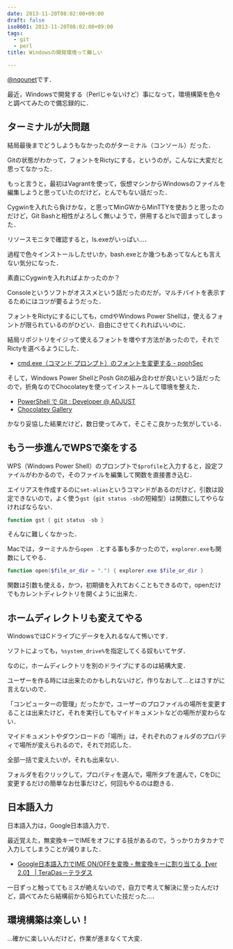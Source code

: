 ```yaml
---
date: 2013-11-20T08:02:00+09:00
draft: false
iso8601: 2013-11-20T08:02:00+09:00
tags:
  - git
  - perl
title: Windowsの開発環境って難しい

---
```


[@nqounet](https://twitter.com/nqounet)です．

最近，Windowsで開発する（Perlじゃないけど）事になって，環境構築を色々と調べてみたので備忘録的に．

## ターミナルが大問題

結局最後までどうしようもなかったのがターミナル（コンソール）だった．

Gitの状態がわかって，フォントをRictyにする，というのが，こんなに大変だと思ってなかった．

もっと言うと，最初はVagrantを使って，仮想マシンからWindowsのファイルを編集しようと思っていたのだけど，とんでもない話だった．

Cygwinを入れたら負けかな，と思ってMinGWからMinTTYを使おうと思ったのだけど，Git Bashと相性がよろしく無いようで，併用するとlsで固まってしまった．

リソースモニタで確認すると，ls.exeがいっぱい…．

過程で色々インストールしたせいか，bash.exeとか幾つもあってなんとも言えない気分になった．

素直にCygwinを入れればよかったのか？

Consoleというソフトがオススメという話だったのだが，マルチバイトを表示するためにはコツが要るようだった．

フォントをRictyにするにしても，cmdやWindows Power Shellは，使えるフォントが限られているのがひどい．自由にさせてくれればいいのに．

結局リポジトリをイジって使えるフォントを増やす方法があったので，それでRictyを選べるようにした．

- [cmd.exe（コマンド プロンプト）のフォントを変更する - poohSec](http://pooh.gr.jp/?p=229)

そして，Windows Power ShellとPosh Gitの組み合わせが良いという話だったので，折角なのでChocolateyを使ってインストールして環境を整えた．

- [PowerShell で Git : Developer @ ADJUST](http://devadjust.exblog.jp/17296786/)
- [Chocolatey Gallery](http://chocolatey.org/)

かなり妥協した結果だけど，数日使ってみて，そこそこ良かった気がしている．

## もう一歩進んでWPSで楽をする

WPS（Windows Power Shell）のプロンプトで`$profile`と入力すると，設定ファイルがわかるので，そのファイルを編集して関数を直接書き込む．

エイリアスを作成するのに`set-alias`というコマンドがあるのだけど，引数は設定できないので，よく使う`gst`（`git status -sb`の短縮型）は関数にしてやらなければならない．

```powershell
function gst { git status -sb }
```

そんなに難しくなかった．

Macでは，ターミナルから`open .`とする事も多かったので，`explorer.exe`も関数にしてやる．

```powershell
function open($file_or_dir = ".") { explorer.exe $file_or_dir }
```

関数は引数も使える，かつ，初期値を入れておくこともできるので，openだけでもカレントディレクトリを開くように出来た．

## ホームディレクトリも変えてやる

WindowsではCドライブにデータを入れるなんて怖いです．

ソフトによっても，`%system_drive%`を指定してくる奴もいてヤダ．

なのに，ホームディレクトリを別のドライブにするのは結構大変．

ユーザーを作る時には出来たのかもしれないけど，作りなおして…とはさすがに言えないので．

「コンピューターの管理」だったかで，ユーザーのプロファイルの場所を変更することは出来たけど，それを実行してもマイドキュメントなどの場所が変わらない．

マイドキュメントやダウンロードの「場所」は，それぞれのフォルダのプロパティで場所が変えられるので，それで対応した．

全部一括で変えたいが，それも出来ない．

フォルダを右クリックして，プロパティを選んで，場所タブを選んで，CをDに変更するだけの簡単なお仕事だけど，何回もやるのは飽きる．

## 日本語入力

日本語入力は，Google日本語入力で．

最近覚えた，無変換キーでIMEをオフにする技があるので，うっかりカタカナで入力してしまうことが減りました．

- [Google日本語入力でIME ON/OFFを変換・無変換キーに割り当てる【ver 2.0】 | TeraDas－テラダス](http://www.teradas.net/archives/2927/)

一日ずっと触っててもミスが絶えないので，自力で考えて解決に至ったんだけど，調べてみたら結構前から知られていた技だった…．

## 環境構築は楽しい！

…確かに楽しいんだけど，作業が進まなくて大変．
